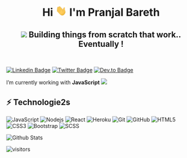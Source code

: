 <h1 align="center">Hi <img src="https://raw.githubusercontent.com/RidhikGovind/RidhikGovind/master/wave.gif" width="30px"> I'm Pranjal Bareth</h1>  
<h2 align="center"><img src="https://media.tenor.com/images/7e96d994f29b388f63f7aa77ff2bea78/tenor.gif" width="40px">  Building things from scratch that work.. Eventually !</h2>  </br>

[![Linkedin Badge](https://img.shields.io/badge/-LinkedIn-blue?style=flat-square&logo=Linkedin&logoColor=white&link=https://www.linkedin.com/in/pranjal-bareth/)](https://www.linkedin.com/in/pranjal-bareth/)
[![Twitter Badge](https://img.shields.io/badge/-Twitter-1da1f2?style=flat-square&logo=twitter&logoColor=white&link=https://twitter.com/pranjalbareth)](https://twitter.com/pranjalbareth)
[![Dev.to Badge](https://img.shields.io/badge/-Dev.to-black?style=flat-square&logo=Dev.to&logoColor=white&link=https://dev.to/pranjalbareth)](https://dev.to/pranjalbareth)


I’m currently working with **JavaScript** <img src="https://github.githubassets.com/images/mona-whisper.gif" width="30px"/>

 ## ⚡ Technologie2s  
 
![JavaScript](https://img.shields.io/badge/-JavaScript-black?style=flat-square&logo=javascript)
![Nodejs](https://img.shields.io/badge/-Nodejs-black?style=flat-square&logo=Node.js)
![React](https://img.shields.io/badge/-React-black?style=flat-square&logo=react)
![Heroku](https://img.shields.io/badge/-Heroku-430098?style=flat-square&logo=heroku)
![Git](https://img.shields.io/badge/-Git-black?style=flat-square&logo=git)
![GitHub](https://img.shields.io/badge/-GitHub-181717?style=flat-square&logo=github)
![HTML5](https://img.shields.io/badge/-HTML5-E34F26?style=flat-square&logo=html5&logoColor=white)
![CSS3](https://img.shields.io/badge/-CSS3-1572B6?style=flat-square&logo=css3)
![Bootstrap](https://img.shields.io/badge/-Bootstrap-563D7C?style=flat-square&logo=bootstrap&logoColor=white)
![SCSS](https://img.shields.io/badge/-Sass-CF649A?style=flat-square&logo=sass&logoColor=white)
 
![Github Stats](https://github-readme-stats.vercel.app/api?username=pranjalbareth&count_private=true&show_icons=true&include_all_commits=true&theme=radical)  
  
![visitors](https://visitor-badge.laobi.icu/badge?page_id=page.id)

